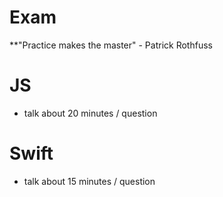 # Exam
**"Practice makes the master" - Patrick Rothfuss

# JS
* talk about 20 minutes / question

# Swift
* talk about 15 minutes / question

